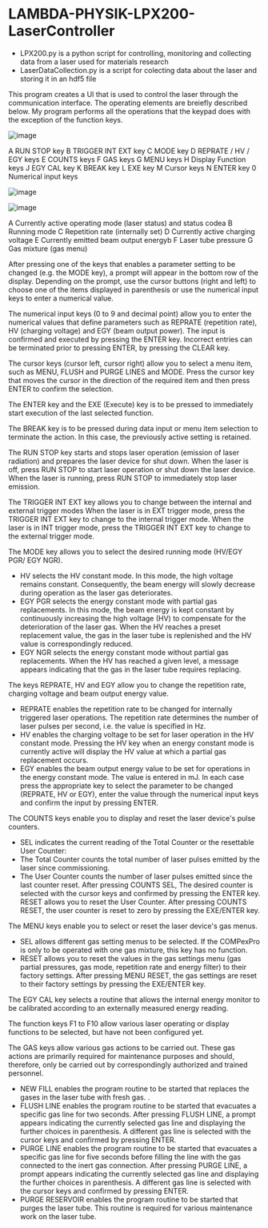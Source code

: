 # LAMBDA-PHYSIK-LPX200-LaserController
- LPX200.py is a python script for controlling, monitoring and collecting data from a laser used for materials research
- LaserDataCollection.py is a script for colecting data about the laser and storing it in an hdf5 file 


This program creates a UI that is used to control the laser through the communication interface. The operating elements are breiefly described below. My program performs all the operations that the keypad does with the exception of the function keys.

![image](https://user-images.githubusercontent.com/61993180/186057836-513bcc6e-d6ec-43ef-ad39-239c5a09a9bc.png)




A	RUN STOP key
B	TRIGGER INT EXT key
C	MODE key
D	REPRATE / HV / EGY keys
E	COUNTS keys
F	GAS keys
G	MENU keys
H	Display
Function keys
J	EGY CAL key
K	BREAK key
L	EXE key
M	Cursor keys
N	ENTER key
0	Numerical input keys


![image](https://user-images.githubusercontent.com/61993180/186219386-27f01959-3cd1-4588-ac4d-2ede5d3dc2b3.png)




![image](https://user-images.githubusercontent.com/61993180/186057996-b0e5fcae-c638-4f1c-9a22-c652289f391d.png)


A	Currently active operating mode (laser status) and status codea
B	Running mode
C	Repetition rate (internally set)
D	Currently active charging voltage
E	Currently emitted beam output energyb
F	Laser tube pressure
G	Gas mixture (gas menu)


After pressing one of the keys that enables a parameter setting to be changed (e.g. the MODE key), a prompt will appear in the bottom row of the display. Depending on the prompt, use the cursor buttons (right and left) to choose one of the items displayed in parenthesis or use the numerical input keys to enter a numerical value.

The numerical input keys (0 to 9 and decimal point) allow you to enter the numerical values that define parameters such as REPRATE (repetition rate), HV (charging voltage) and EGY (beam output power). The input is confirmed and executed by pressing the ENTER key.
Incorrect entries can be terminated prior to pressing ENTER, by pressing the CLEAR key.

The cursor keys (cursor left, cursor right) allow you to select a menu item, such as MENU, FLUSH and PURGE LINES and MODE. Press the cursor key that moves the cursor in the direction of the required item and then press ENTER to confirm the selection.

The ENTER key and the EXE (Execute) key is to be pressed to immediately start execution of the last selected function.

The BREAK key is to be pressed during data input or menu item selection to terminate the action. In this case, the previously active setting is retained.

The RUN STOP key starts and stops laser operation (emission of laser radiation) and prepares the laser device for shut down.
When the laser is off, press RUN STOP to start laser operation or shut down the laser device. When the laser is running, press RUN STOP to immediately stop laser emission.

The TRIGGER INT EXT key allows you to change between the internal and external trigger modes
When the laser is in EXT trigger mode, press the TRIGGER INT EXT key to change to the internal trigger mode. When the laser is in INT trigger mode, press the TRIGGER INT EXT key to change to the external trigger mode.

The MODE key allows you to select the desired running mode (HV/EGY PGR/ EGY NGR).
- HV selects the HV constant mode. In this mode, the high voltage remains constant. Consequently, the beam energy will slowly decrease during operation as the laser gas deteriorates.
- EGY PGR selects the energy constant mode with partial gas replacements. In this mode, the beam energy is kept constant by continuously increasing the high voltage (HV) to compensate for the deterioration of the laser gas. When the HV reaches a preset replacement value, the gas in the laser tube is replenished and the HV value is correspondingly reduced.
- EGY NGR selects the energy constant mode without partial gas replacements. When the HV has reached a given level, a message appears indicating that the gas in the laser tube requires replacing.

The keys REPRATE, HV and EGY allow you to change the repetition rate, charging voltage and beam output energy value.
- REPRATE enables the repetition rate to be changed for internally triggered laser operations. The repetition rate determines the number of laser pulses per second, i.e. the value is specified in Hz.
- HV enables the charging voltage to be set for laser operation in the HV constant mode. Pressing the HV key when an energy constant mode is currently active will display the HV value at which a partial gas replacement occurs.
- EGY enables the beam output energy value to be set for operations in the energy constant mode. The value is entered in mJ.
In each case press the appropriate key to select the parameter to be changed (REPRATE, HV or EGY), enter the value through the numerical input keys and confirm the input by pressing ENTER.

The COUNTS keys enable you to display and reset the laser device's pulse counters.
- SEL indicates the current reading of the Total Counter or the resettable User Counter:
 - The Total Counter counts the total number of laser pulses emitted by the laser since commissioning.
 - The User Counter counts the number of laser pulses emitted since the last counter reset.
After pressing COUNTS SEL, The desired counter is selected with the cursor keys and confirmed by pressing the ENTER key.
RESET allows you to reset the User Counter. After pressing COUNTS RESET, the user counter is reset to zero by pressing the EXE/ENTER key.

The MENU keys enable you to select or reset the laser device's gas menus.
- SEL allows different gas setting menus to be selected. If the COMPexPro is only to be operated with one gas mixture, this key has no function.
- RESET allows you to reset the values in the gas settings menu (gas partial pressures, gas mode, repetition rate and energy filter) to their factory settings. After pressing MENU RESET, the gas settings are reset to their factory settings by pressing the EXE/ENTER key.

The EGY CAL key selects a routine that allows the internal energy monitor to be calibrated according to an externally measured energy reading.

The function keys F1 to F10 allow various laser operating or display functions to be selected, but have not been configured yet.

The GAS keys allow various gas actions to be carried out. These gas actions are primarily required for maintenance purposes and should, therefore, only be carried out by correspondingly authorized and trained personnel.
- NEW FILL enables the program routine to be started that replaces the gases in the laser tube with fresh gas. .
- FLUSH LINE enables the program routine to be started that evacuates a specific gas line for two seconds. After pressing FLUSH LINE, a prompt appears indicating the currently selected gas line and displaying the further choices in parenthesis. A different gas line is selected with the cursor keys and confirmed by pressing ENTER.
- PURGE LINE enables the program routine to be started that evacuates a specific gas line for five seconds before filling the line with the gas connected to the inert gas connection. After pressing PURGE LINE, a prompt appears indicating the currently selected gas line and displaying the further choices in parenthesis. A different gas line is selected with the cursor keys and confirmed by pressing ENTER.
- PURGE RESERVOIR enables the program routine to be started that purges the laser tube. This routine is required for various maintenance work on the laser tube.
